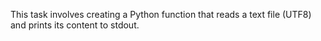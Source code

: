 This task involves creating a Python function that reads a text file (UTF8) and prints its content to stdout.
